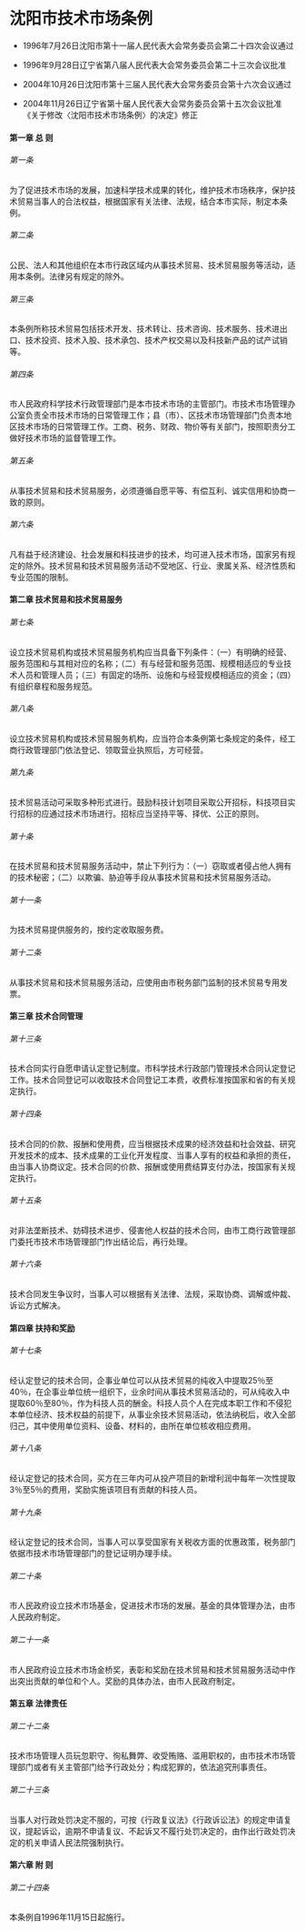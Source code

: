 # 沈阳市技术市场条例

- 1996年7月26日沈阳市第十一届人民代表大会常务委员会第二十四次会议通过

- 1996年9月28日辽宁省第八届人民代表大会常务委员会第二十三次会议批准

- 2004年10月26日沈阳市第十三届人民代表大会常务委员会第十六次会议通过

- 2004年11月26日辽宁省第十届人民代表大会常务委员会第十五次会议批准《关于修改〈沈阳市技术市场条例〉的决定》修正

<!-- INFO END -->

#### 第一章 总 则

###### 第一条

为了促进技术市场的发展，加速科学技术成果的转化，维护技术市场秩序，保护技术贸易当事人的合法权益，根据国家有关法律、法规，结合本市实际，制定本条例。

###### 第二条

公民、法人和其他组织在本市行政区域内从事技术贸易、技术贸易服务等活动，适用本条例。法律另有规定的除外。

###### 第三条

本条例所称技术贸易包括技术开发、技术转让、技术咨询、技术服务、技术进出口、技术投资、技术入股、技术承包、技术产权交易以及科技新产品的试产试销等。

###### 第四条

市人民政府科学技术行政管理部门是本市技术市场的主管部门。市技术市场管理办公室负责全市技术市场的日常管理工作；县（市）、区技术市场管理部门负责本地区技术市场的日常管理工作。工商、税务、财政、物价等有关部门，按照职责分工做好技术市场的监督管理工作。

###### 第五条

从事技术贸易和技术贸易服务，必须遵循自愿平等、有偿互利、诚实信用和协商一致的原则。

###### 第六条

凡有益于经济建设、社会发展和科技进步的技术，均可进入技术市场，国家另有规定的除外。技术贸易和技术贸易服务活动不受地区、行业、隶属关系、经济性质和专业范围的限制。

#### 第二章 技术贸易和技术贸易服务

###### 第七条

设立技术贸易机构或技术贸易服务机构应当具备下列条件：（一）有明确的经营、服务范围和与其相对应的名称；（二）有与经营和服务范围、规模相适应的专业技术人员和管理人员；（三）有固定的场所、设施和与经营规模相适应的资金；（四）有组织章程和服务规范。

###### 第八条

设立技术贸易机构或技术贸易服务机构，应当符合本条例第七条规定的条件，经工商行政管理部门依法登记、领取营业执照后，方可经营。

###### 第九条

技术贸易活动可采取多种形式进行。鼓励科技计划项目采取公开招标，科技项目实行招标的应通过技术市场进行。招标应当坚持平等、择优、公正的原则。

###### 第十条

在技术贸易和技术贸易服务活动中，禁止下列行为：（一）窃取或者侵占他人拥有的技术秘密；（二）以欺骗、胁迫等手段从事技术贸易和技术贸易服务活动。

###### 第十一条

为技术贸易提供服务的，按约定收取服务费。

###### 第十二条

从事技术贸易和技术贸易服务活动，应使用由市税务部门监制的技术贸易专用发票。

#### 第三章 技术合同管理

###### 第十三条

技术合同实行自愿申请认定登记制度。市科学技术行政部门管理技术合同认定登记工作。技术合同登记可以收取技术合同登记工本费，收费标准按国家和省的有关规定执行。

###### 第十四条

技术合同的价款、报酬和使用费，应当根据技术成果的经济效益和社会效益、研究开发技术的成本、技术成果的工业化开发程度、当事人享有的权益和承担的责任，由当事人协商议定。技术合同的价款、报酬或使用费结算支付办法，按国家有关规定执行。

###### 第十五条

对非法垄断技术、妨碍技术进步、侵害他人权益的技术合同，由市工商行政管理部门委托市技术市场管理部门作出结论后，再行处理。

###### 第十六条

技术合同发生争议时，当事人可以根据有关法律、法规，采取协商、调解或仲裁、诉讼方式解决。

#### 第四章 扶持和奖励

###### 第十七条

经认定登记的技术合同，企事业单位可以从技术贸易的纯收入中提取25％至40％，在企事业单位统一组织下，业余时间从事技术贸易活动的，可从纯收入中提取60％至80％，作为科技人员的酬金。科技人员个人在完成本职工作和不侵犯本单位经济、技术权益的前提下，从事业余技术贸易活动，依法纳税后，收入全部归己，其中使用单位资料、设备、材料的，由所在单位核收相应费用。

###### 第十八条

经认定登记的技术合同，买方在三年内可从投产项目的新增利润中每年一次性提取3％至5％的费用，奖励实施该项目有贡献的科技人员。

###### 第十九条

经认定登记的技术合同，当事人可以享受国家有关税收方面的优惠政策，税务部门依据市技术市场管理部门的登记证明办理手续。

###### 第二十条

市人民政府设立技术市场基金，促进技术市场的发展。基金的具体管理办法，由市人民政府制定。

###### 第二十一条

市人民政府设立技术市场金桥奖，表彰和奖励在技术贸易和技术贸易服务活动中作出突出贡献的单位和个人。奖励的具体办法，由市人民政府制定。

#### 第五章 法律责任

###### 第二十二条

技术市场管理人员玩忽职守、徇私舞弊、收受贿赂、滥用职权的，由市技术市场管理部门或者有关主管部门给予行政处分；构成犯罪的，依法追究刑事责任。

###### 第二十三条

当事人对行政处罚决定不服的，可按《行政复议法》《行政诉讼法》的规定申请复议，提起诉讼，逾期不申请复议、不起诉又不履行处罚决定的，由作出行政处罚决定的机关申请人民法院强制执行。

#### 第六章 附 则

###### 第二十四条

本条例自1996年11月15日起施行。
